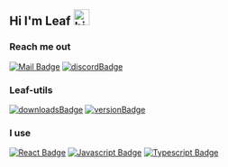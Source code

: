## Hi I'm Leaf <img src="https://user-images.githubusercontent.com/1303154/88677602-1635ba80-d120-11ea-84d8-d263ba5fc3c0.gif" width="28px" alt="hi">

### Reach me out
[![Mail Badge](https://img.shields.io/badge/-Youtube-e74c3c?style=flat&labelColor=e74c3c&logo=youtube&logoColor=white)](https://www.youtube.com/channel/UC9yRVadElzxSO3ZUywK6Yig)
[![discordBadge](https://img.shields.io/badge/-Discord-7289d9?style=flat&labelColor=7289d9&logo=discord&logoColor=white)](https://discord.gg/yfD2Vmnr6F)

### Leaf-utils
[![downloadsBadge](https://img.shields.io/npm/dt/leaf-utils?style=for-the-badge)](https://npmjs.com/leaf-utils)
[![versionBadge](https://img.shields.io/npm/v/leaf-utils?style=for-the-badge)](https://npmjs.com/leaf-utils)

### I use
[![React Badge](https://img.shields.io/badge/-React-61DBFB?style=for-the-badge&labelColor=black&logo=react&logoColor=61DBFB)](https://www.youtube.com/channel/UC9yRVadElzxSO3ZUywK6Yig) [![Javascript Badge](https://img.shields.io/badge/-Javascript-F0DB4F?style=for-the-badge&labelColor=black&logo=javascript&logoColor=F0DB4F)](https://discord.gg/yfD2Vmnr6F) [![Typescript Badge](https://img.shields.io/badge/-Typescript-007acc?style=for-the-badge&labelColor=black&logo=typescript&logoColor=007acc)](https://www.youtube.com/channel/UC9yRVadElzxSO3ZUywK6Yig)

